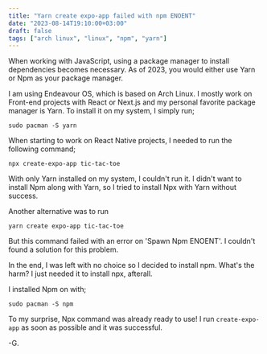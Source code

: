 ```yaml
---
title: "Yarn create expo-app failed with npm ENOENT"
date: "2023-08-14T19:10:00+03:00"
draft: false
tags: ["arch linux", "linux", "npm", "yarn"]
---
```


When working with JavaScript, using a package manager to install dependencies becomes necessary. As of 2023, you would either use Yarn or Npm as your package manager.

I am using Endeavour OS, which is based on Arch Linux. I mostly work on Front-end projects with React or Next.js and my personal favorite package manager is Yarn. To install it on my system, I simply run;

```
sudo pacman -S yarn
```

When starting to work on React Native projects, I needed to run the following command;

```
npx create-expo-app tic-tac-toe
```

With only Yarn installed on my system, I couldn't run it. I didn't want to install Npm along with Yarn, so I tried to install Npx with Yarn without success.

Another alternative was to run

```
yarn create expo-app tic-tac-toe
```

But this command failed with an error on 'Spawn Npm ENOENT'. I couldn't found a solution for this problem.

In the end, I was left with no choice so I decided to install npm. What's the harm? I just needed it to install npx, afterall.

I installed Npm on with;

```
sudo pacman -S npm
```

To my surprise, Npx command was already ready to use! I run `create-expo-app` as soon as possible and it was successful.

-G.
